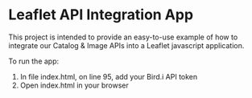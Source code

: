 # Leaflet API Integration App

This project is intended to provide an easy-to-use example of how to integrate our Catalog & Image APIs into a Leaflet javascript application.

To run the app:
1. In file index.html, on line 95, add your Bird.i API token
2. Open index.html in your browser
